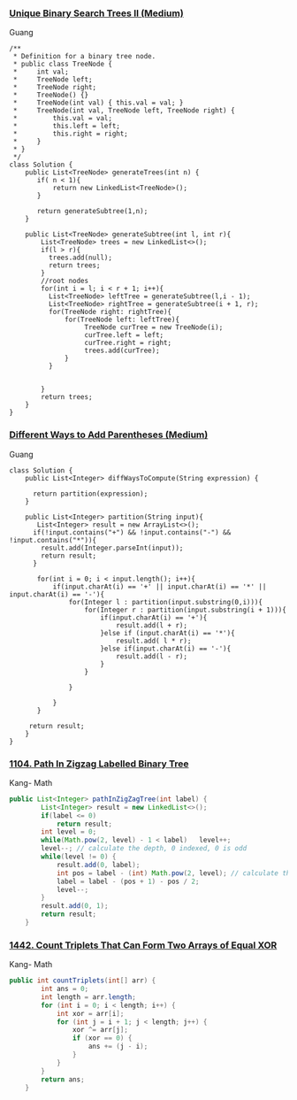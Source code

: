 ### [Unique Binary Search Trees II (Medium)](https://leetcode.com/problems/unique-binary-search-trees-ii/description/)
Guang
```
/**
 * Definition for a binary tree node.
 * public class TreeNode {
 *     int val;
 *     TreeNode left;
 *     TreeNode right;
 *     TreeNode() {}
 *     TreeNode(int val) { this.val = val; }
 *     TreeNode(int val, TreeNode left, TreeNode right) {
 *         this.val = val;
 *         this.left = left;
 *         this.right = right;
 *     }
 * }
 */
class Solution {
    public List<TreeNode> generateTrees(int n) {
       if( n < 1){
           return new LinkedList<TreeNode>(); 
       } 

       return generateSubtree(1,n); 
    }

    public List<TreeNode> generateSubtree(int l, int r){
        List<TreeNode> trees = new LinkedList<>();
        if(l > r){
          trees.add(null);
          return trees;  
        }
        //root nodes
        for(int i = l; i < r + 1; i++){
          List<TreeNode> leftTree = generateSubtree(l,i - 1);
          List<TreeNode> rightTree = generateSubtree(i + 1, r);
          for(TreeNode right: rightTree){
              for(TreeNode left: leftTree){
                   TreeNode curTree = new TreeNode(i);
                   curTree.left = left;
                   curTree.right = right;
                   trees.add(curTree);
              }
          }


        }
        return trees;
    }
}
```
### [Different Ways to Add Parentheses (Medium)](https://leetcode.com/problems/different-ways-to-add-parentheses/description/)
Guang 
```
class Solution {
    public List<Integer> diffWaysToCompute(String expression) {

      return partition(expression);
    }

    public List<Integer> partition(String input){
       List<Integer> result = new ArrayList<>();
      if(!input.contains("+") && !input.contains("-") && !input.contains("*")){
        result.add(Integer.parseInt(input));
        return result;
      }

       for(int i = 0; i < input.length(); i++){
           if(input.charAt(i) == '+' || input.charAt(i) == '*' || input.charAt(i) == '-'){
               for(Integer l : partition(input.substring(0,i))){
                   for(Integer r : partition(input.substring(i + 1))){
                       if(input.charAt(i) == '+'){
                           result.add(l + r);
                       }else if (input.charAt(i) == '*'){
                           result.add( l * r);
                       }else if(input.charAt(i) == '-'){
                           result.add(l - r);
                       }
                   }
                    
               }

           }
       }
        
     return result;
    }
}
```

### [1104. Path In Zigzag Labelled Binary Tree](https://leetcode.com/problems/path-in-zigzag-labelled-binary-tree/)
Kang-  Math
```java
public List<Integer> pathInZigZagTree(int label) {
        List<Integer> result = new LinkedList<>();
        if(label <= 0)
            return result;
        int level = 0;
        while(Math.pow(2, level) - 1 < label)   level++;        
        level--; // calculate the depth, 0 indexed, 0 is odd
        while(level != 0) {
            result.add(0, label);
            int pos = label - (int) Math.pow(2, level); // calculate the position, 0 indexed  
            label = label - (pos + 1) - pos / 2;
            level--;
        }
        result.add(0, 1);
        return result;
    }
```


### [1442. Count Triplets That Can Form Two Arrays of Equal XOR](https://leetcode.com/problems/count-triplets-that-can-form-two-arrays-of-equal-xor/)
Kang-  Math
```java
public int countTriplets(int[] arr) {
        int ans = 0;
        int length = arr.length;
        for (int i = 0; i < length; i++) {
            int xor = arr[i];
            for (int j = i + 1; j < length; j++) {
                xor ^= arr[j];
                if (xor == 0) {
                    ans += (j - i);
                }
            }
        }
        return ans;
    }
```
